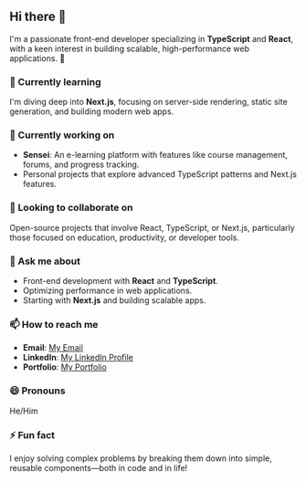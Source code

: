 ## Hi there 👋

I'm a passionate front-end developer specializing in **TypeScript** and **React**, with a keen interest in building scalable, high-performance web applications. 🚀  

### 🌱 Currently learning  
I'm diving deep into **Next.js**, focusing on server-side rendering, static site generation, and building modern web apps.  

### 🔭 Currently working on  
- **Sensei**: An e-learning platform with features like course management, forums, and progress tracking.  
- Personal projects that explore advanced TypeScript patterns and Next.js features.  

### 👯 Looking to collaborate on  
Open-source projects that involve React, TypeScript, or Next.js, particularly those focused on education, productivity, or developer tools.  

### 💬 Ask me about  
- Front-end development with **React** and **TypeScript**.  
- Optimizing performance in web applications.  
- Starting with **Next.js** and building scalable apps.  

### 📫 How to reach me  
- **Email**: [My Email](mailto:sekoudayifourouk@gmail.com)  
- **LinkedIn**: [My LinkedIn Profile](www.linkedin.com/in/sekou-dayifourou-keita)  
- **Portfolio**: [My Portfolio](https://dayif-portfolio.vercel.app/)

### 😄 Pronouns  
He/Him  

### ⚡ Fun fact  
I enjoy solving complex problems by breaking them down into simple, reusable components—both in code and in life!  
